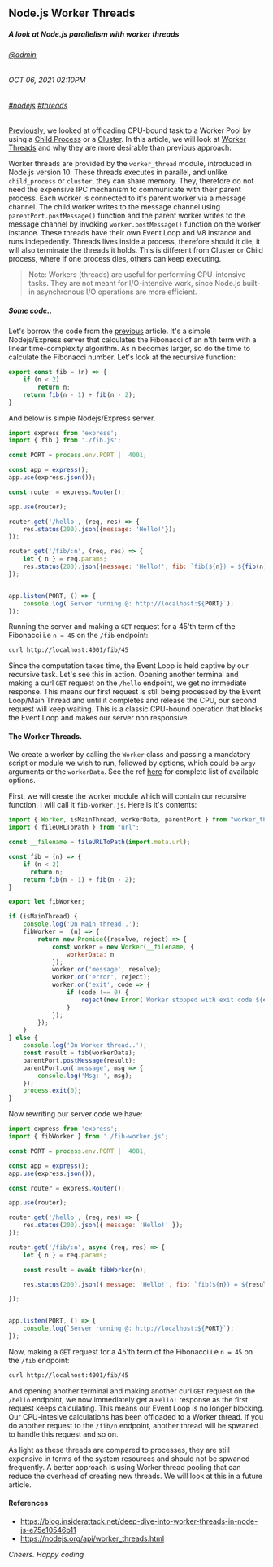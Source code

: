 ## Node.js Worker Threads
##### *A look at Node.js parallelism with worker threads*
###### [@admin](/whoami)
###### OCT 06, 2021 02:10PM
###### [#nodejs]() [#threads]()

[Previously](/blog/nodejs-cpu-bound-tasks), we looked at offloading CPU-bound task to a Worker Pool by using a [Child Process](https://nodejs.org/api/child_process.html) or a [Cluster](https://nodejs.org/api/cluster.html). In this article, we will look at [Worker Threads](https://nodejs.org/api/worker_threads.html) and why they are more desirable than previous approach.

Worker threads are provided by the `worker_thread` module, introduced in Node.js version 10. These threads executes in parallel, and unlike `child_process` or `cluster`, they can share memory. They, therefore do not need the expensive IPC mechanism to communicate with their parent process. Each worker is connected to it's parent worker via a message channel. The child worker writes to the message channel using `parentPort.postMessage()` function and the parent worker writes to the message channel by invoking `worker.postMessage()` function on the worker instance. These threads have their own Event Loop and V8 instance and runs indepedently. Threads lives inside a process, therefore should it die, it will also terminate the threads it holds. This is different from Cluster or Child process, where if one process dies, others can keep executing.

> Note: Workers (threads) are useful for performing CPU-intensive tasks. They are not meant for I/O-intensive work, since Node.js built-in asynchronous I/O operations are more efficient.

##### Some code..
Let's borrow the code from the [previous](/blog/nodejs-cpu-bound-tasks) article. It's a simple Nodejs/Express server that calculates the Fibonacci of an n'th term with a linear time-complexity algorithm. As n becomes larger, so do the time to calculate the Fibonacci number.
Let's look at the recursive function:

```js
export const fib = (n) => {
    if (n < 2)
        return n;
    return fib(n - 1) + fib(n - 2);
}
```

And below is simple Nodejs/Express server.

```js
import express from 'express';
import { fib } from './fib.js';

const PORT = process.env.PORT || 4001;

const app = express();
app.use(express.json());

const router = express.Router();

app.use(router);

router.get('/hello', (req, res) => {
    res.status(200).json({message: 'Hello!'});  
});

router.get('/fib/:n', (req, res) => {
    let { n } = req.params;
    res.status(200).json({message: 'Hello!', fib: `fib(${n}) = ${fib(n)}`});  
});


app.listen(PORT, () => {
    console.log(`Server running @: http://localhost:${PORT}`);
});
```

Running the server and making a `GET` request for a 45'th term of the Fibonacci i.e `n = 45` on the `/fib` endpoint: 

```bash
curl http://localhost:4001/fib/45
```
Since the computation takes time, the Event Loop is held captive by our recursive task. Let's see this in action. Opening another terminal and making a curl `GET` request on the `/hello` endpoint, we get no immediate response. This means our first request is still being processed by the Event Loop/Main Thread and until it completes and release the CPU, our second request will keep waiting.
This is a classic CPU-bound operation that blocks the Event Loop and makes our server non responsive.
 

#### The Worker Threads.

We create a worker by calling the `Worker` class and passing a mandatory script or module we wish to run, followed by options, which could be `argv` arguments or the `workerData`. See the ref [here](https://nodejs.org/api/worker_threads.html#worker_threads_new_worker_filename_options) for complete list of available options. 

First, we will create the worker module which will contain our recursive function. I will call it `fib-worker.js`. Here is it's contents:

```js
import { Worker, isMainThread, workerData, parentPort } from "worker_threads";
import { fileURLToPath } from "url";

const __filename = fileURLToPath(import.meta.url);

const fib = (n) => {
    if (n < 2)
      return n;
    return fib(n - 1) + fib(n - 2);
}

export let fibWorker;

if (isMainThread) {
    console.log('On Main thread..');
    fibWorker =  (n) => {
        return new Promise((resolve, reject) => {
            const worker = new Worker(__filename, {
                workerData: n
            });
            worker.on('message', resolve);
            worker.on('error', reject);
            worker.on('exit', code => {
                if (code !== 0) {
                    reject(new Error(`Worker stopped with exit code ${code}`));
                }
            });
        });
    }
} else {
    console.log('On Worker thread..');
    const result = fib(workerData);
    parentPort.postMessage(result);
    parentPort.on('message', msg => {
        console.log('Msg: ', msg);
    });
    process.exit(0);
}

```

Now rewriting our server code we have:

```js
import express from 'express';
import { fibWorker } from './fib-worker.js';

const PORT = process.env.PORT || 4001;

const app = express();
app.use(express.json());

const router = express.Router();

app.use(router);

router.get('/hello', (req, res) => {
    res.status(200).json({ message: 'Hello!' });
});

router.get('/fib/:n', async (req, res) => {
    let { n } = req.params;

    const result = await fibWorker(n);

    res.status(200).json({ message: 'Hello!', fib: `fib(${n}) = ${result}` });

});


app.listen(PORT, () => {
    console.log(`Server running @: http://localhost:${PORT}`);
});
```
Now, making a `GET` request for a 45'th term of the Fibonacci i.e `n = 45` on the `/fib` endpoint: 

```bash
curl http://localhost:4001/fib/45
```
And opening another terminal and making another curl `GET` request on the `/hello` endpoint, we now immediately get a `Hello!` response as the first request keeps calculating. This means our Event Loop is no longer blocking. Our CPU-intesive calculations has been offloaded to a Worker thread. If you do another request to the `/fib/n` endpoint, another thread will be spwaned to handle this request and so on.

As light as these threads are compared to processes, they are still expensive in terms of the system resources and should not be spwaned frequently. A better approach is using Worker thread pooling that can reduce the overhead of creating new threads. We will look at this in a future article. 

#### References

* https://blog.insiderattack.net/deep-dive-into-worker-threads-in-node-js-e75e10546b11
* https://nodejs.org/api/worker_threads.html

*Cheers. Happy coding*


